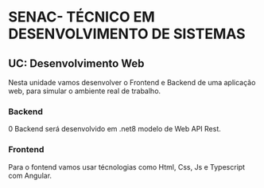# SENAC- TÉCNICO EM DESENVOLVIMENTO DE SISTEMAS 

## UC: Desenvolvimento Web 

Nesta unidade vamos desenvolver o Frontend e Backend de uma aplicação web, para simular o ambiente real de trabalho.

### Backend 
0 Backend será desenvolvido em .net8 modelo de Web API Rest. 

### Frontend 
Para o fontend vamos usar técnologias como Html, Css, Js e Typescript com Angular. 
